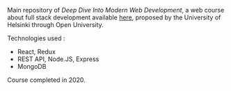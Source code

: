 Main repository of *Deep Dive Into Modern Web Development*, a web course about full stack development available [here](https://fullstackopen.com/en/), proposed by the University of Helsinki through Open University.

Technologies used :
- React, Redux
- REST API, Node.JS, Express
- MongoDB

Course completed in 2020.
